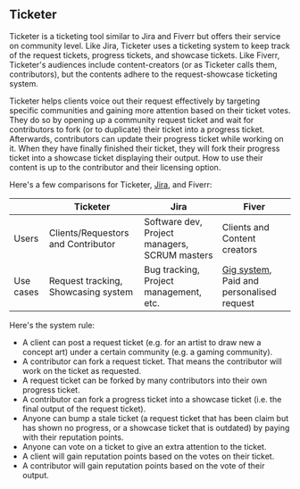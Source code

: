 Ticketer
---

Ticketer is a ticketing tool similar to Jira and Fiverr but offers their service on community level. Like Jira, Ticketer uses a ticketing system to keep track of the request tickets, progress tickets, and showcase tickets. Like Fiverr, Ticketer's audiences include content-creators (or as Ticketer calls them, contributors), but the contents adhere to the request-showcase ticketing system.

Ticketer helps clients voice out their request effectively by targeting specific communities and gaining more attention based on their ticket votes. They do so by opening up a community request ticket and wait for contributors to fork (or to duplicate) their ticket into a progress ticket. Afterwards, contributors can update their progress ticket while working on it. When they have finally finished their ticket, they will fork their progress ticket into a showcase ticket displaying their output. How to use their content is up to the contributor and their licensing option.

Here's a few comparisons for Ticketer, [Jira][1], and Fiverr:

|   | **Ticketer**   | Jira | Fiver |
|---|---|---|---|
| Users   | Clients/Requestors and Contributor | Software dev, Project managers, SCRUM masters | Clients and Content creators |
| Use cases | Request tracking, Showcasing system | Bug tracking, Project management, etc. | [Gig system][2], Paid and personalised request |

Here's the system rule:
  - A client can post a request ticket (e.g. for an artist to draw new a concept art) under a certain community (e.g. a gaming community).
  - A contributor can fork a request ticket. That means the contributor will work on the ticket as requested.
  - A request ticket can be forked by many contributors into their own progress ticket.
  - A contributor can fork a progress ticket into a showcase ticket (i.e. the final output of the request ticket).
  - Anyone can bump a stale ticket (a request ticket that has been claim but has shown no progress, or a showcase ticket that is outdated) by paying with their reputation points.
  - Anyone can vote on a ticket to give an extra attention to the ticket.
  - A client will gain reputation points based on the votes on their ticket.
  - A contributor will gain reputation points based on the vote of their output.

[1]: https://www.atlassian.com/software/jira/guides/getting-started/overview
[2]: https://lifehacker.com/fiverr-outsources-your-small-jobs-for-5-5488130
